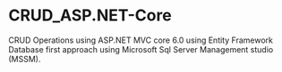 # CRUD_ASP.NET-Core


CRUD Operations using ASP.NET MVC core 6.0 using Entity Framework Database first approach using Microsoft Sql Server Management studio (MSSM).
